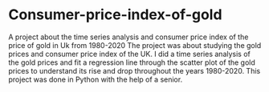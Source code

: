 # Consumer-price-index-of-gold
A project about the time series analysis and consumer price index of the price of gold in Uk from 1980-2020
The project was about studying the gold prices and consumer price
index of the UK. I did a time series analysis of the gold prices and fit a
regression line through the scatter plot of the gold prices to
understand its rise and drop throughout the years 1980-2020. This
project was done in Python with the help of a senior.
